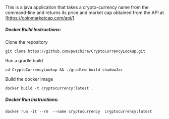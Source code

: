 This is a java application that takes a crypto-currency name from the 
command-line and returns its price and market cap obtained from the API at 
[https://coinmarketcap.com/api/]

##### Docker Build Instructions:
Clone the repository 

 ```
 git clone https://github.com/pwachira/CryptoCurrencyLookup.git
 ```

Run a gradle build

 ```
 cd CryptoCurrencyLookup && ./gradlew build shadowJar 
 ```

Build the docker image

 ```
 docker build -t cryptocurrency:latest .
 ```

##### Docker Run Instructions:

 ```
 docker run -it --rm  --name cryptocurrency  cryptocurrency:latest
 ```
